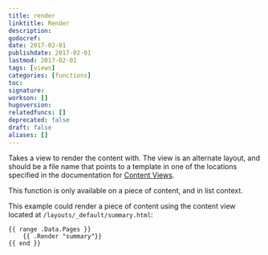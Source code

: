 ```yaml
---
title: render
linktitle: Render
description:
godocref:
date: 2017-02-01
publishdate: 2017-02-01
lastmod: 2017-02-01
tags: [views]
categories: [functions]
toc:
signature:
workson: []
hugoversion:
relatedfuncs: []
deprecated: false
draft: false
aliases: []
---
```


Takes a view to render the content with.  The view is an alternate layout, and should be a file name that points to a template in one of the locations specified in the documentation for [Content Views](/templates/views).

This function is only available on a piece of content, and in list context.

This example could render a piece of content using the content view located at `/layouts/_default/summary.html`:

```golang
{{ range .Data.Pages }}
    {{ .Render "summary"}}
{{ end }}
```